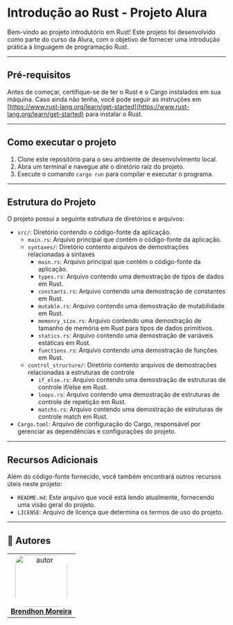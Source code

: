 # Introdução ao Rust - Projeto Alura

Bem-vindo ao projeto introdutório em Rust! Este projeto foi desenvolvido como parte do curso da Alura, com o objetivo de fornecer uma introdução prática à linguagem de programação Rust.

---

## Pré-requisitos

Antes de começar, certifique-se de ter o Rust e o Cargo instalados em sua máquina. Caso ainda não tenha, você pode seguir as instruções em [https://www.rust-lang.org/learn/get-started](https://www.rust-lang.org/learn/get-started) para instalar o Rust.

---

## Como executar o projeto

1. Clone este repositório para o seu ambiente de desenvolvimento local.
2. Abra um terminal e navegue até o diretório raiz do projeto.
3. Execute o comando `cargo run` para compilar e executar o programa.

---

## Estrutura do Projeto

O projeto possui a seguinte estrutura de diretórios e arquivos:

- `src/`: Diretório contendo o código-fonte da aplicação.
  - `main.rs`: Arquivo principal que contém o código-fonte da aplicação.
  - `syntaxes/`: Diretório contento arquivos de demostrações relacionadas a sintaxes
    - `main.rs`: Arquivo principal que contém o código-fonte da aplicação.
    - `types.rs`: Arquivo contendo uma demostração de tipos de dados em Rust.
    - `constants.rs`: Arquivo contendo uma demostração de constantes em Rust.
    - `mutable.rs`: Arquivo contendo uma demostração de mutabilidade em Rust.
    - `memonry_size.rs`: Arquivo contendo uma demostração de tamanho de memória em Rust para tipos de dados primitivos.
    - `statics.rs`: Arquivo contendo uma demostração de variáveis estáticas em Rust.
    - `functions.rs`: Arquivo contendo uma demostração de funções em Rust.
  - `control_structure/`: Diretório contento arquivos de demostrações relacionadas a estruturas de controle
    - `if_else.rs`: Arquivo contendo uma demostração de estruturas de controle if/else em Rust.
    - `loops.rs`: Arquivo contendo uma demostração de estruturas de controle de repetição em Rust.
    - `matchs.rs`: Arquivo contendo uma demostração de estruturas de controle match em Rust.
- `Cargo.toml`: Arquivo de configuração do Cargo, responsável por gerenciar as dependências e configurações do projeto.

---

## Recursos Adicionais

Além do código-fonte fornecido, você também encontrará outros recursos úteis neste projeto:

- `README.md`: Este arquivo que você está lendo atualmente, fornecendo uma visão geral do projeto.
- `LICENSE`: Arquivo de licença que determina os termos de uso do projeto.

---

## 👥 Autores

<table  style="text-align:center; border: none" >
<tr>

<td align="center"> 
<a href="https://github.com/Brendhon" style="text-align:center;">
<img style="border-radius: 20%;" src="https://github.com/brendhon.png" width="120px;" alt="autor"/><br> <strong> Brendhon Moreira </strong>
</a>
</td>

</tr>
</table>